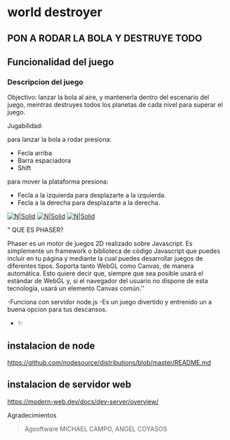 # world destroyer
## PON A RODAR LA BOLA Y DESTRUYE TODO

## Funcionalidad del juego
### Descripcion del juego

Objectivo:
lanzar la bola al aire, y mantenerla dentro del escenario del juego, meintras destruyes todos los planetas de cada nivel para superar el juego.

Jugabilidad:

para lanzar la bola a rodar presiona:
- Fecla arriba
- Barra espaciadora
- Shift

para mover la plataforma presiona:
- Fecla a la izquierda para desplazarte a la izquierda.
- Fecla a la derecha para desplazarte a la derecha.


[![N|Solid](https://encrypted-tbn0.gstatic.com/images?q=tbn:ANd9GcQfKIIX_RjBHTAIJ8XErHEb_yuz-aAW9rTb3w&usqp=CAU)](https://encrypted-tbn0.gstatic.com/images?q=tbn:ANd9GcQfKIIX_RjBHTAIJ8XErHEb_yuz-aAW9rTb3w&usqp=CAU)
[![N|Solid](https://encrypted-tbn0.gstatic.com/images?q=tbn:ANd9GcQq2I2Cx3UP86YqYSMnz1KgS2TRxnElRXZyMA&usqp=CAU)](https://encrypted-tbn0.gstatic.com/images?q=tbn:ANd9GcQq2I2Cx3UP86YqYSMnz1KgS2TRxnElRXZyMA&usqp=CAU)
[![N|Solid](https://encrypted-tbn0.gstatic.com/images?q=tbn:ANd9GcRrj_L9rz3YgtNMqJNvj7PVgqrYGRxoVlhK9g&usqp=CAU)](https://encrypted-tbn0.gstatic.com/images?q=tbn:ANd9GcRrj_L9rz3YgtNMqJNvj7PVgqrYGRxoVlhK9g&usqp=CAU)

"                    QUE ES PHASER?

Phaser es un motor de juegos 2D realizado sobre Javascript. Es simplemente un framework o biblioteca de código Javascript que puedes incluir en tu página y mediante la cual puedes desarrollar juegos de diferentes tipos. Soporta tanto WebGL como Canvas, de manera automática. Esto quiere decir que, siempre que sea posible usará el estándar de WebGL y, si el navegador del usuario no dispone de esta tecnología, usará un elemento Canvas común.''

-Funciona con servidor node.js 
-Es un juego divertido y entrenido un a buena opcion para tus descansos.
- ✨
## instalacion de node




https://github.com/nodesource/distributions/blob/master/README.md

## instalacion de servidor web
https://modern-web.dev/docs/dev-server/overview/

Agradecimientos


> Agsoftware
> MICHAEL CAMPO,
> ANGEL COYASOS

